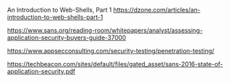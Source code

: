 An Introduction to Web-Shells, Part 1 
https://dzone.com/articles/an-introduction-to-web-shells-part-1


https://www.sans.org/reading-room/whitepapers/analyst/assessing-application-security-buyers-guide-37000

https://www.appsecconsulting.com/security-testing/penetration-testing/


https://techbeacon.com/sites/default/files/gated_asset/sans-2016-state-of-application-security.pdf
